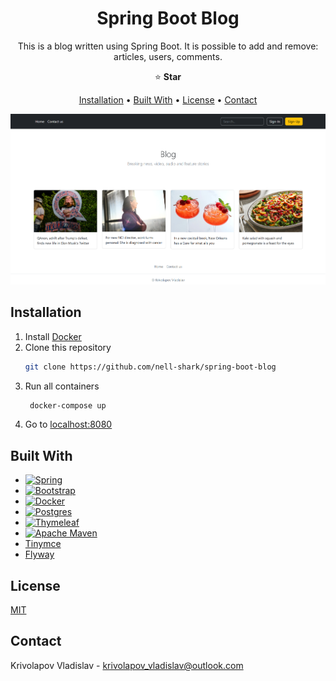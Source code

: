 <div align="center">

# Spring Boot Blog

This is a blog written using Spring Boot. It is possible to add and remove: articles, users, comments.

⭐ __Star__

[Installation](#installation) •
[Built With](#built-with) •
[License](#license) •
[Contact](#contact)

![screenshot](screenshot.png)

</div>

## Installation

1. Install [Docker](https://www.docker.com/)
2. Clone this repository
    ```bash
    git clone https://github.com/nell-shark/spring-boot-blog
    ```
3. Run all containers
   ```bash
    docker-compose up
    ```
4. Go to [localhost:8080](http://localhost:8080)

## Built With

* [![Spring][Spring-logo]][Spring-url]
* [![Bootstrap][Bootstrap-logo]][Bootstrap-url]
* [![Docker][Docker-logo]][Docker-url]
* [![Postgres][Postgres-logo]][Postgres-url]
* [![Thymeleaf][Thymeleaf-logo]][Thymeleaf-url]
* [![Apache Maven][Maven-logo]][Maven-url]
* [Tinymce](https://www.tiny.cloud/)
* [Flyway](https://flywaydb.org/)

[Spring-logo]: https://img.shields.io/badge/spring-%236DB33F.svg?style=for-the-badge&logo=spring&logoColor=white

[Spring-url]: https://spring.io/

[Bootstrap-logo]: https://img.shields.io/badge/bootstrap-%23563D7C.svg?style=for-the-badge&logo=bootstrap&logoColor=white

[Bootstrap-url]: https://getbootstrap.com/

[Docker-logo]: https://img.shields.io/badge/docker-%230db7ed.svg?style=for-the-badge&logo=docker&logoColor=white

[Docker-url]: https://www.docker.com/

[Postgres-logo]: https://img.shields.io/badge/postgres-%23316192.svg?style=for-the-badge&logo=postgresql&logoColor=white

[Postgres-url]: https://www.postgresql.org/

[Thymeleaf-logo]: https://img.shields.io/badge/Thymeleaf-%23005C0F.svg?style=for-the-badge&logo=Thymeleaf&logoColor=white

[Thymeleaf-url]: https://www.thymeleaf.org/

[Maven-logo]: https://img.shields.io/badge/Apache%20Maven-C71A36?style=for-the-badge&logo=Apache%20Maven&logoColor=white

[Maven-url]: https://maven.apache.org/

## License

[MIT](https://choosealicense.com/licenses/mit/)

## Contact

Krivolapov Vladislav - [krivolapov_vladislav@outlook.com](mailto:krivolapov_vladislav@outlook.com)

